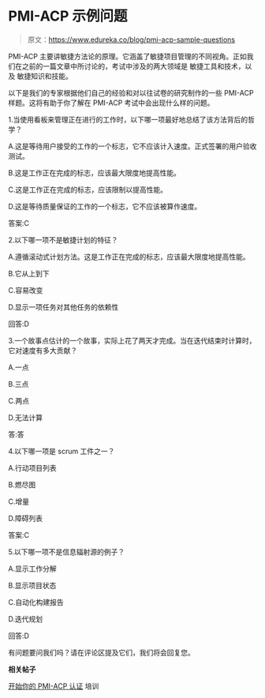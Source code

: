 # PMI-ACP 示例问题

> 原文：<https://www.edureka.co/blog/pmi-acp-sample-questions>

PMI-ACP 主要讲敏捷方法论的原理。它涵盖了敏捷项目管理的不同视角。正如我们在之前的一篇文章中所讨论的，考试中涉及的两大领域是 敏捷工具和技术，以及 敏捷知识和技能。

以下是我们的专家根据他们自己的经验和对以往试卷的研究制作的一些 PMI-ACP 样题。这将有助于你了解在 PMI-ACP 考试中会出现什么样的问题。

1.当使用看板来管理正在进行的工作时，以下哪一项最好地总结了该方法背后的哲学？

A.这是等待用户接受的工作的一个标志，它不应该计入速度。正式签署的用户验收测试。

B.这是工作正在完成的标志，应该最大限度地提高性能。

C.这是工作正在完成的标志，应该限制以提高性能。

D.这是等待质量保证的工作的一个标志，它不应该被算作速度。

答案:C

2.以下哪一项不是敏捷计划的特征？

A.遵循滚动式计划方法。这是工作正在完成的标志，应该最大限度地提高性能。

B.它从上到下

C.容易改变

D.显示一项任务对其他任务的依赖性

回答:D

3.一个故事点估计的一个故事，实际上花了两天才完成。当在迭代结束时计算时，它对速度有多大贡献？

A.一点

B.三点

C.两点

D.无法计算

答:答

4.以下哪一项是 scrum 工件之一？

A.行动项目列表

B.燃尽图

C.增量

D.障碍列表

答案:C

5.以下哪一项不是信息辐射源的例子？

A.显示工作分解

B.显示项目状态

C.自动化构建报告

D.迭代规划

回答:D

有问题要问我们吗？请在评论区提及它们，我们将会回复您。

**相关帖子**

[开始你的 PMI-ACP 认证](https://www.edureka.co/pmp "PMI-ACP Certification") 培训